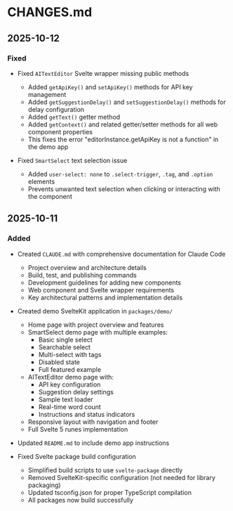 # CHANGES.md

## 2025-10-12

### Fixed
- Fixed `AITextEditor` Svelte wrapper missing public methods
  - Added `getApiKey()` and `setApiKey()` methods for API key management
  - Added `getSuggestionDelay()` and `setSuggestionDelay()` methods for delay configuration
  - Added `getText()` getter method
  - Added `getContext()` and related getter/setter methods for all web component properties
  - This fixes the error "editorInstance.getApiKey is not a function" in the demo app

- Fixed `SmartSelect` text selection issue
  - Added `user-select: none` to `.select-trigger`, `.tag`, and `.option` elements
  - Prevents unwanted text selection when clicking or interacting with the component

## 2025-10-11

### Added
- Created `CLAUDE.md` with comprehensive documentation for Claude Code
  - Project overview and architecture details
  - Build, test, and publishing commands
  - Development guidelines for adding new components
  - Web component and Svelte wrapper requirements
  - Key architectural patterns and implementation details

- Created demo SvelteKit application in `packages/demo/`
  - Home page with project overview and features
  - SmartSelect demo page with multiple examples:
    - Basic single select
    - Searchable select
    - Multi-select with tags
    - Disabled state
    - Full featured example
  - AITextEditor demo page with:
    - API key configuration
    - Suggestion delay settings
    - Sample text loader
    - Real-time word count
    - Instructions and status indicators
  - Responsive layout with navigation and footer
  - Full Svelte 5 runes implementation

- Updated `README.md` to include demo app instructions

- Fixed Svelte package build configuration
  - Simplified build scripts to use `svelte-package` directly
  - Removed SvelteKit-specific configuration (not needed for library packaging)
  - Updated tsconfig.json for proper TypeScript compilation
  - All packages now build successfully
